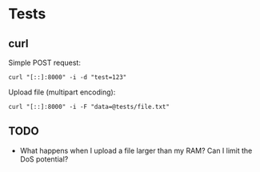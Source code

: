 # Tests

## curl

Simple POST request:
```
curl "[::]:8000" -i -d "test=123"
```

Upload file (multipart encoding):
```
curl "[::]:8000" -i -F "data=@tests/file.txt"
```


## TODO

- What happens when I upload a file larger than my RAM? Can I limit the DoS potential?
